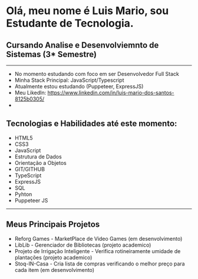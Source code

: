 # Olá, meu nome é Luis Mario, sou Estudante de Tecnologia.
## Cursando Analise e Desenvolviemnto de Sistemas (3* Semestre)

***
- No momento estudando com foco em ser Desenvolvedor Full Stack
- Minha Stack Principal: JavaScript/Typescript
- Atualmente estou estudando (Puppeteer, ExpressJS)
- Meu LikedIn: https://www.linkedin.com/in/luis-mario-dos-santos-8125b0305/
- 
 ## Tecnologias e Habilidades até este momento:
- HTML5
- CSS3
- JavaScript
- Estrutura de Dados
- Orientação a Objetos
- GIT/GITHUB
- TypeScript
- ExpressJS
- SQL
- Pyhton
- Puppeteer JS
***
## Meus Principais Projetos
+ Reforg Games - MarketPlace de Video Games (em desenvolvimento)
+ LibLib - Gerenciador de Bibliotecas (projeto academico)
+ Projeto de Irrigação Inteligente - Verifica rotineiramente umidade de plantações (projeto academico)
+ Stoq-IN-Casa - Cria lista de compras verificando o melhor preço para cada item (em desenvolvimento)

